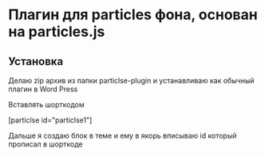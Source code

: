 <h1>Плагин для particles фона, основан на particles.js</h1>  

<h2>Установка</h2>
 
Делаю zip архив из папки particlse-plugin и устанавливаю как обычный плагин в Word Press

Вставлять шорткодом 
    <p> 
        [particlse id="particlse1"]
    </p>

Дальше я создаю блок в теме и ему в якорь вписываю id который прописал в шорткоде 
